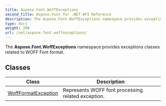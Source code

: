 ```yaml
---
title: Aspose.Font.WoffExceptions
second_title: Aspose.Font for .NET API Reference
description: The Aspose.Font.WoffExceptions namespace provides exceptions classes related to WOFF Font format
type: docs
weight: 200
url: /net/aspose.font.woffexceptions/
---
```

The **Aspose.Font.WoffExceptions** namespace provides exceptions classes related to WOFF Font format.

## Classes

| Class | Description |
| --- | --- |
| [WoffFormatException](./woffformatexception/) | Represents WOFF font processing related exception. |


